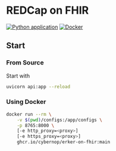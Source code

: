 # REDCap on FHIR

[![Python application](https://github.com/cybernop/ERKER-on-FHIR/actions/workflows/python-app.yml/badge.svg)](https://github.com/cybernop/ERKER-on-FHIR/actions/workflows/python-app.yml)
[![Docker](https://github.com/cybernop/ERKER-on-FHIR/actions/workflows/docker-publish.yml/badge.svg)](https://github.com/cybernop/ERKER-on-FHIR/actions/workflows/docker-publish.yml)

## Start

### From Source

Start with 

```bash
uvicorn api:app --reload
```

### Using Docker

```bash
docker run --rm \
    -v $(pwd)/configs:/app/configs \
    -p 8765:8000 \
    [-e http_proxy=<proxy>]
    [-e https_proxy=<proxy>]
    ghcr.io/cybernop/erker-on-fhir:main
```
